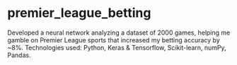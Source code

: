 # premier_league_betting
Developed a neural network analyzing a dataset of 2000 games, helping me gamble on Premier League sports that increased my betting accuracy by ~8%. Technologies used: Python, Keras &amp; Tensorflow, Scikit-learn, numPy, Pandas.
